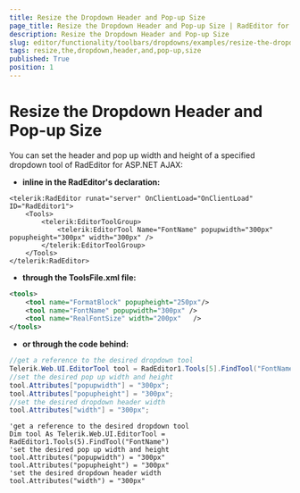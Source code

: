 ```yaml
---
title: Resize the Dropdown Header and Pop-up Size
page_title: Resize the Dropdown Header and Pop-up Size | RadEditor for ASP.NET AJAX Documentation
description: Resize the Dropdown Header and Pop-up Size
slug: editor/functionality/toolbars/dropdowns/examples/resize-the-dropdown-header-and-pop-up-size
tags: resize,the,dropdown,header,and,pop-up,size
published: True
position: 1
---
```


# Resize the Dropdown Header and Pop-up Size

You can set the header and pop up width and height of a specified dropdown tool of RadEditor for ASP.NET AJAX:



* **inline in the RadEditor's declaration:**

````ASP.NET
<telerik:RadEditor runat="server" OnClientLoad="OnClientLoad" ID="RadEditor1">
	<Tools>
		<telerik:EditorToolGroup>
			<telerik:EditorTool Name="FontName" popupwidth="300px" popupheight="300px" width="300px" />
		</telerik:EditorToolGroup>
	</Tools>
</telerik:RadEditor>
````

* **through the ToolsFile.xml file:**

````XML
<tools>    
	<tool name="FormatBlock" popupheight="250px"/>    
	<tool name="FontName" popupwidth="300px" />    
	<tool name="RealFontSize" width="200px"   />
</tools>
````



* **or through the code behind:**



````C#
//get a reference to the desired dropdown tool
Telerik.Web.UI.EditorTool tool = RadEditor1.Tools[5].FindTool("FontName");
//set the desired pop up width and height
tool.Attributes["popupwidth"] = "300px";
tool.Attributes["popupheight"] = "300px";
//set the desired dropdown header width
tool.Attributes["width"] = "300px";
````
````VB
'get a reference to the desired dropdown tool
Dim tool As Telerik.Web.UI.EditorTool = RadEditor1.Tools(5).FindTool("FontName")
'set the desired pop up width and height
tool.Attributes("popupwidth") = "300px"
tool.Attributes("popupheight") = "300px"
'set the desired dropdown header width
tool.Attributes("width") = "300px"
````

